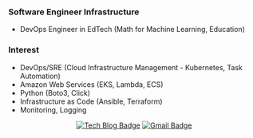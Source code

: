 ### Software Engineer Infrastructure
- DevOps Engineer in EdTech (Math for Machine Learning, Education)

### Interest
- DevOps/SRE (Cloud Infrastructure Management - Kubernetes, Task Automation)
- Amazon Web Services (EKS, Lambda, ECS)
- Python (Boto3, Click)
- Infrastructure as Code (Ansible, Terraform)
- Monitoring, Logging


<div align=center>

[![Tech Blog Badge](http://img.shields.io/badge/-Tech%20blog-black?style=flat-square&logo=github&link=https://velog.io/@bhs9610)](https://velog.io/@bhs9610) 
[![Gmail Badge](https://img.shields.io/badge/-Gmail-d14836?style=flat-square&logo=Gmail&logoColor=white&link=mailto:dlfp125@gmail.com)](mailto:dlfp125@gmail.com)
</div>

<!--
**changhyuni/changhyuni** is a ✨ _special_ ✨ repository because its `README.md` (this file) appears on your GitHub profile.

Here are some ideas to get you started:

- 🔭 I’m currently working on ...
- 🌱 I’m currently learning ...
- 👯 I’m looking to collaborate on ...
- 🤔 I’m looking for help with ...
- 💬 Ask me about ...
- 📫 How to reach me: ...
- 😄 Pronouns: ...
- ⚡ Fun fact: ...
-->
